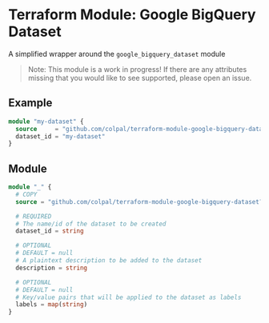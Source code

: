 # Terraform Module: Google BigQuery Dataset

A simplified wrapper around the `google_bigquery_dataset` module

> Note: This module is a work in progress! If there are any attributes missing
> that you would like to see supported, please open an issue.

## Example

```terraform
module "my-dataset" {
  source     = "github.com/colpal/terraform-module-google-bigquery-dataset?ref=v1"
  dataset_id = "my-dataset"
}
```

## Module

```terraform
module "_" {
  # COPY
  source = "github.com/colpal/terraform-module-google-bigquery-dataset?ref=v1"

  # REQUIRED
  # The name/id of the dataset to be created
  dataset_id = string

  # OPTIONAL
  # DEFAULT = null
  # A plaintext description to be added to the dataset
  description = string

  # OPTIONAL
  # DEFAULT = null
  # Key/value pairs that will be applied to the dataset as labels
  labels = map(string)
}
```
